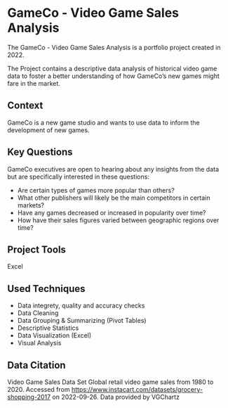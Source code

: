 # GameCo - Video Game Sales Analysis

The GameCo - Video Game Sales Analysis is a portfolio project created in 2022. 

The Project contains a descriptive data analysis of historical video game data to foster a better understanding of how GameCo’s new games might fare in the market.

## Context
GameCo is a new game studio and wants to use data to inform the development of new games. 

## Key Questions
GameCo executives are open to hearing about any insights from the data but are specifically interested in these questions:

- Are certain types of games more popular than others?
- What other publishers will likely be the main competitors in certain markets?
- Have any games decreased or increased in popularity over time?
- How have their sales figures varied between geographic regions over time?

## Project Tools
Excel

## Used Techniques
- Data integrety, quality and accuracy checks
- Data Cleaning
- Data Grouping & Summarizing (Pivot Tables)
- Descriptive Statistics
- Data Visualization (Excel)
- Visual Analysis

## Data Citation
Video Game Sales Data Set
Global retail video game sales from 1980 to 2020.
Accessed from https://www.instacart.com/datasets/grocery-shopping-2017 on 2022-09-26.
Data provided by VGChartz

